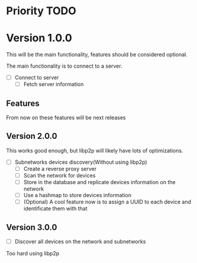 # Priority TODO

# Version 1.0.0

This will be the main functionality, features should be considered optional.

The main functionality is to connect to a server.

- [ ] Connect to server
    - [ ] Fetch server information

## Features

From now on these features will be next releases

## Version 2.0.0

This works good enough, but libp2p will likely have lots of optimizations.

- [ ] Subnetworks devices discovery(Without using libp2p)
    - [ ] Create a reverse proxy server
    - [ ] Scan the network for devices
    - [ ] Store in the database and replicate devices information on the network
    - [ ] Use a hashmap to store devices information
    - [ ] (Optional) A cool feature now is to assign a UUID to each device and identificate them with that

## Version 3.0.0

- [ ] Discover all devices on the network and subnetworks

Too hard using libp2p
